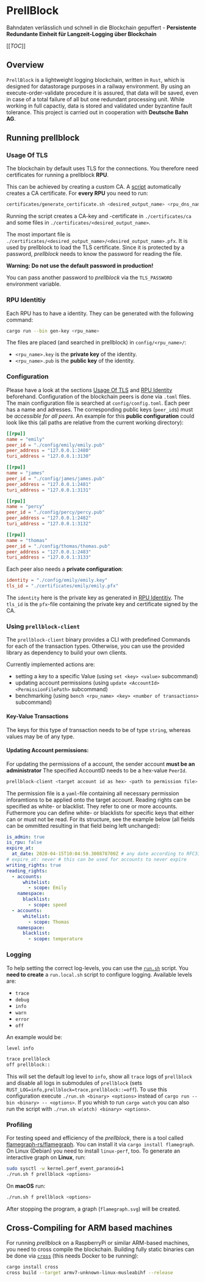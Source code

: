 # PrellBlock

Bahndaten verlässlich und schnell in die Blockchain gepuffert - **Persistente Redundante Einheit für Langzeit-Logging über Blockchain**

[[_TOC_]]

## Overview

`PrellBlock` is a lightweight logging blockchain, written in `Rust`, which is designed for datastorage purposes in a railway environment.
By using an execute-order-validate procedure it is assured, that data will be saved, even in case of a total failure of all but one redundant processing unit.
While working in full capactiy, data is stored and validated under byzantine fault tolerance. This project is carried out in cooperation with **Deutsche Bahn AG**.

## Running prellblock

### Usage Of TLS

The blockchain by default uses TLS for the connections.
You therefore need certificates for running a prellblock **RPU**.

This can be achieved by creating a custom CA. A [script](./certificates/generate_certificate.sh) automatically creates a CA certificate.
For **every RPU** you need to run:

```sh
certificates/generate_certificate.sh <desired_output_name> <rpu_dns_name> <rpu_ip>
```

Running the script creates a CA-key and -certificate in `./certificates/ca` and some files in `./certificates/<desired_output_name>`.

The most important file is `./certificates/<desired_output_name>/<desired_output_name>.pfx`. It is used by prellblock to load the TLS certificate.
Since it is protected by a password, *prellblock* needs to know the password for reading the file.

**Warning: Do not use the default password in production!**

You can pass another password to *prellblock* via the `TLS_PASSWORD` environment variable.

### RPU Identitiy

Each RPU has to have a identity. They can be generated with the following command:

```sh
cargo run --bin gen-key <rpu_name>
```

The files are placed (and searched in prellblock) in `config/<rpu_name>/`:

- `<rpu_name>.key` is the **private key** of the identity.
- `<rpu_name>.pub` is the **public key** of the identity.

### Configuration

Please have a look at the sections [Usage Of TLS](#Usage-Of-TLS) and [RPU Identity](#rpu-identity) beforehand.
Configuration of the blockchain peers is done via `.toml` files.
The main configuration file is searched at `config/config.toml`.
Each peer has a name and adresses. The corresponding public keys (`peer_id`s) must be *accessible for all peers*.
An example for this **public configuration** could look like this
(all paths are relative from the current working directory):

```toml
[[rpu]]
name = "emily"
peer_id = "./config/emily/emily.pub"
peer_address = "127.0.0.1:2480"
turi_address = "127.0.0.1:3130"

[[rpu]]
name = "james"
peer_id = "./config/james/james.pub"
peer_address = "127.0.0.1:2481"
turi_address = "127.0.0.1:3131"

[[rpu]]
name = "percy"
peer_id = "./config/percy/percy.pub"
peer_address = "127.0.0.1:2482"
turi_address = "127.0.0.1:3132"

[[rpu]]
name = "thomas"
peer_id = "./config/thomas/thomas.pub"
peer_address = "127.0.0.1:2483"
turi_address = "127.0.0.1:3133"
```

Each peer also needs a **private configuration**:

```toml
identity = "./config/emily/emily.key"
tls_id = "./certificates/emily/emily.pfx"
```

The `identity` here is the private key as generated in [RPU Identitiy](#RPU-Identitiy).
The `tls_id` is the `pfx`-file containing the private key and certificate signed by the CA.

### Using `prellblock-client`

The `prellblock-client` binary provides a CLI with predefined Commands for each of the transaction types. Otherwise, you can use the provided library as dependency to build your own clients.

Currently implemented actions are:

- setting a key to a specific Value (using `set <key> <value>` subcommand)
- updating account permissions  (using `update <AccountId> <PermissionFilePath>` subcommand)
- benchmarking (using `bench <rpu_name> <key> <number of transactions>` subcommand)

#### Key-Value Transactions

The keys for this type of transaction needs to be of type `string`, whereas values may be of any type. 

#### Updating Account permissions:

For updating the permissions of a account, the sender account **must be an administrator**
The specified AccountID needs to be a hex-value `PeerId`.

```sh
prellblock-client <target account id as hex> <path to permission file>
```

The permission file is a `yaml`-file containing all necessary permission inforamtions to be applied onto the target account.
Reading rights can be specified as white- or blacklist. They refer to one or more accounts. Futhermore you can define white- or blacklists for specific keys that either can or must not be read.
For its structure, see the example below (all fields can be ommitted resulting in that field being left unchanged):

```yaml
is_admin: true
is_rpu: false
expire_at:
  at_date: 2020-04-15T10:04:59.300878700Z # any date according to RFC3339
# expire_at: never # this can be used for accounts to never expire
writing_rights: true
reading_rights:
  - accounts:
      whitelist:
        - scope: Emily
    namespace:
      blacklist:
        - scope: speed
  - accounts:
      whitelist:
        - scope: Thomas
    namespace:
      blacklist:
        - scope: temperature
```

### Logging

To help setting the correct log-levels, you can use the [`run.sh`](./run.sh) script.
You **need to create** a `run.local.sh` script to configure logging.
Available levels are:

- `trace`
- `debug`
- `info`
- `warn`
- `error`
- `off`

An example would be:

```sh
level info

trace prellblock
off prellblock::
```

This will set the default log level to `info`, show all `trace` logs of `prellblock`
and disable all logs in submodules of `prellblock` (sets `RUST_LOG=info,prellblock=trace,prellblock::=off`).
To use this configuration execute `./run.sh <binary> <options>` instead of `cargo run -- bin <binary> -- <options>`.
If you whish to run `cargo watch` you can also run the script with `./run.sh w(atch) <binary> <options>`.

### Profiling

For testing speed and efficiency of the *prellblock*, there is a tool called [flamegraph-rs/flamegraph](https://github.com/flamegraph-rs/flamegraph).
You can install it via `cargo install flamegraph`. On Linux (Debian) you need to install `linux-perf`, too.
To generate an interactive graph on **Linux**, run:

```sh
sudo sysctl -w kernel.perf_event_paranoid=1
./run.sh f prellblock <options>
```

On **macOS** run:

```sh
./run.sh f prellblock <options>
```

After stopping the program, a graph (`flamegraph.svg`) will be created.

## Cross-Compiling for ARM based machines

For running *prellblock* on a RaspberryPi or similar ARM-based machines, you need to cross compile the blockchain.
Building fully static binaries can be done via [`cross`](https://github.com/rust-embedded/cross) (this needs Docker to be running):

```sh
cargo install cross
cross build --target armv7-unknown-linux-musleabihf --release
```

